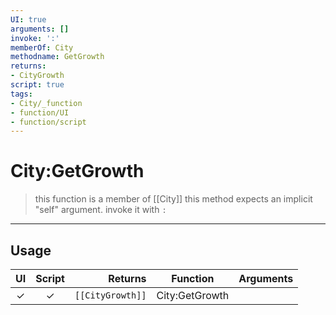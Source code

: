 ```yaml
---
UI: true
arguments: []
invoke: ':'
memberOf: City
methodname: GetGrowth
returns:
- CityGrowth
script: true
tags:
- City/_function
- function/UI
- function/script
---
```

# City:GetGrowth
> this function is a member of [[City]]
> this method expects an implicit "self" argument. invoke it with `:`
-----
## Usage
|  UI | Script | Returns | Function | Arguments |
|:---:|:------:|-------:|:--------:|:---------|
|✓|✓|<code>[[CityGrowth]]<code/>|City:GetGrowth||
